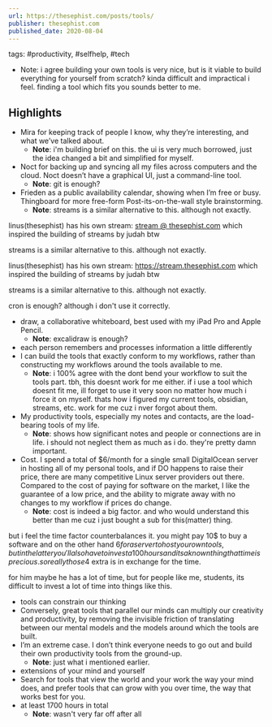 ```yaml
---
url: https://thesephist.com/posts/tools/
publisher: thesephist.com
published_date: 2020-08-04
---
```


tags: #productivity, #selfhelp, #tech
* Note: i agree building your own tools is very nice, but is it viable to build everything for yourself from scratch? kinda difficult and impractical i feel. finding a tool which fits you sounds better to me.


## Highlights
* Mira for keeping track of people I know, why they’re interesting, and what we’ve talked about.
  * **Note**: i'm building brief on this. the ui is very much borrowed, just the idea changed a bit and simplified for myself.
* Noct for backing up and syncing all my files across computers and the cloud. Noct doesn’t have a graphical UI, just a command-line tool.
  * **Note**: git is enough?
* Frieden as a public availability calendar, showing when I’m free or busy. Thingboard for more free-form Post-its-on-the-wall style brainstorming.
  * **Note**: streams is a similar alternative to this. although not exactly.

linus(thesephist) has his own stream: [stream @ thesephist.com](https://stream.thesephist.com) which inspired the building of streams by judah btw

streams is a similar alternative to this. although not exactly.

linus(thesephist) has his own stream: https://stream.thesephist.com which inspired the building of streams by judah btw

streams is a similar alternative to this. although not exactly.

cron is enough? although i don't use it correctly.
* draw, a collaborative whiteboard, best used with my iPad Pro and Apple Pencil.
  * **Note**: excalidraw is enough?
* each person remembers and processes information a little differently
* I can build the tools that exactly conform to my workflows, rather than constructing my workflows around the tools available to me.
  * **Note**: i 100% agree with the dont bend your workflow to suit the tools part. tbh, this doesnt work for me either. if i use a tool which doesnt fit me, ill forget to use it very soon no matter how much i force it on myself. thats how i figured my current tools, obsidian, streams, etc. work for me cuz i nver forgot about them.
* My productivity tools, especially my notes and contacts, are the load-bearing tools of my life.
  * **Note**: shows how significant notes and people or connections are in life. i should not neglect them as much as i do. they're pretty damn important.
* Cost. I spend a total of $6/month for a single small DigitalOcean server in hosting all of my personal tools, and if DO happens to raise their price, there are many competitive Linux server providers out there. Compared to the cost of paying for software on the market, I like the guarantee of a low price, and the ability to migrate away with no changes to my workflow if prices do change.
  * **Note**: cost is indeed a big factor. and who would understand this better than me cuz i just bought a sub for this(matter) thing. 

but i feel the time factor counterbalances it. you might pay 10$ to buy a software and on the other hand $6 for a server to host your own tools, but in the latter you'll also have to invest a 100 hours and its a known thing that time is precious. so really those 4$ extra is in exchange for the time.

for him maybe he has a lot of time, but for people like me, students, its difficult to invest a lot of time into things like this.
* tools can constrain our thinking
* Conversely, great tools that parallel our minds can multiply our creativity and productivity, by removing the invisible friction of translating between our mental models and the models around which the tools are built.
* I’m an extreme case. I don’t think everyone needs to go out and build their own productivity tools from the ground-up.
  * **Note**: just what i mentioned earlier.
* extensions of your mind and yourself
* Search for tools that view the world and your work the way your mind does, and prefer tools that can grow with you over time, the way that works best for you.
* at least 1700 hours in total
  * **Note**: wasn't very far off after all
